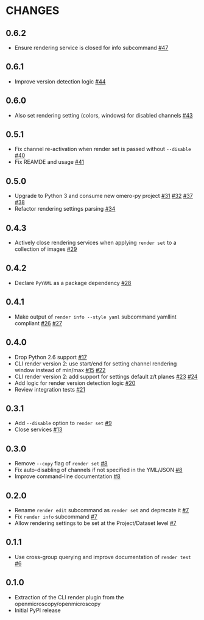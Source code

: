 CHANGES
=======

0.6.2
-----

*   Ensure rendering service is closed for info subcommand [#47](https://github.com/ome/omero-cli-render/pull/47)

0.6.1
-----

*   Improve version detection logic [#44](https://github.com/ome/omero-cli-render/pull/44)

0.6.0
-----

*   Also set rendering setting (colors, windows) for disabled channels [#43](https://github.com/ome/omero-cli-render/pull/43)


0.5.1
-----

*   Fix channel re-activation when render set is passed without `--disable` [#40](https://github.com/ome/omero-cli-render/pull/40)
*   Fix REAMDE and usage [#41](https://github.com/ome/omero-cli-render/pull/41)

0.5.0
-----

*   Upgrade to Python 3 and consume new omero-py project [#31](https://github.com/ome/omero-cli-render/pull/31) [#32](https://github.com/ome/omero-cli-render/pull/32) [#37](https://github.com/ome/omero-cli-render/pull/37) [#38](https://github.com/ome/omero-cli-render/pull/38)
*   Refactor rendering settings parsing [#34](https://github.com/ome/omero-cli-render/pull/34)

0.4.3
-----

*   Actively close rendering services when applying `render set` to a
    collection of images [#29](https://github.com/ome/omero-cli-render/pull/29)

0.4.2
-----

*   Declare `PyYAML` as a package dependency
    [#28](https://github.com/ome/omero-cli-render/pull/28)

0.4.1
-----

*   Make output of `render info --style yaml` subcommand yamllint compliant
    [#26](https://github.com/ome/omero-cli-render/pull/26)
    [#27](https://github.com/ome/omero-cli-render/pull/27)

0.4.0
-----

*   Drop Python 2.6 support
    [#17](https://github.com/ome/omero-cli-render/pull/17)
*   CLI render version 2: use start/end for setting channel rendering window
    instead of min/max [#15](https://github.com/ome/omero-cli-render/pull/15)
    [#22](https://github.com/ome/omero-cli-render/pull/22)
*   CLI render version 2: add support for settings default z/t planes
    [#23](https://github.com/ome/omero-cli-render/pull/23)
    [#24](https://github.com/ome/omero-cli-render/pull/24)
*   Add logic for render version detection logic
    [#20](https://github.com/ome/omero-cli-render/pull/20)
*   Review integration tests
    [#21](https://github.com/ome/omero-cli-render/pull/21)


0.3.1
-----

* Add `--disable` option to `render set` [#9](https://github.com/ome/omero-cli-render/pull/9)
* Close services [#13](https://github.com/ome/omero-cli-render/pull/13)

0.3.0
-----

* Remove `--copy` flag of `render set` [#8](https://github.com/ome/omero-cli-render/pull/8)
* Fix auto-disabling of channels if not specified in the YML/JSON [#8](https://github.com/ome/omero-cli-render/pull/8)
* Improve command-line documentation [#8](https://github.com/ome/omero-cli-render/pull/8)

0.2.0
-----

* Rename `render edit` subcommand as `render set` and deprecate it [#7](https://github.com/ome/omero-cli-render/pull/7)
* Fix `render info` subcommand [#7](https://github.com/ome/omero-cli-render/pull/7)
* Allow rendering settings to be set at the Project/Dataset level [#7](https://github.com/ome/omero-cli-render/pull/7)

0.1.1
-----

* Use cross-group querying and improve documentation of `render test` [#6](https://github.com/ome/omero-cli-render/pull/6)

0.1.0
-----

* Extraction of the CLI render plugin from the openmicroscopy/openmicroscopy
* Initial PyPI release
